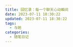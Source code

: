 ```yaml
---
title: 回忆录：每一个聊天心动瞬间
date: 2023-07-11 18:30:22
updated: 2023-07-11 18:30:22
tags:
  - 与她
categories:
  - 随笔日记
---
```


